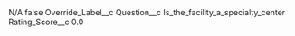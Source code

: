 <?xml version="1.0" encoding="UTF-8"?>
<CustomMetadata xmlns="http://soap.sforce.com/2006/04/metadata" xmlns:xsi="http://www.w3.org/2001/XMLSchema-instance" xmlns:xsd="http://www.w3.org/2001/XMLSchema">
    <label>N/A</label>
    <protected>false</protected>
    <values>
        <field>Override_Label__c</field>
        <value xsi:nil="true"/>
    </values>
    <values>
        <field>Question__c</field>
        <value xsi:type="xsd:string">Is_the_facility_a_specialty_center</value>
    </values>
    <values>
        <field>Rating_Score__c</field>
        <value xsi:type="xsd:double">0.0</value>
    </values>
</CustomMetadata>
